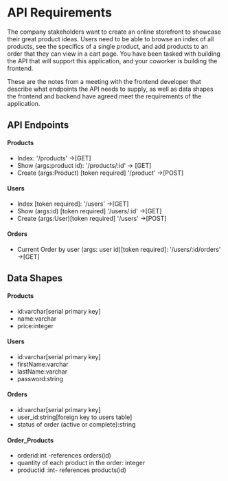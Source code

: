 # API Requirements
The company stakeholders want to create an online storefront to showcase their great product ideas. Users need to be able to browse an index of all products, see the specifics of a single product, and add products to an order that they can view in a cart page. You have been tasked with building the API that will support this application, and your coworker is building the frontend.

These are the notes from a meeting with the frontend developer that describe what endpoints the API needs to supply, as well as data shapes the frontend and backend have agreed meet the requirements of the application. 

## API Endpoints
#### Products
- Index: '/products' ->[GET]
- Show (args:product id): '/products/:id' -> [GET]
- Create (args:Product) [token required] '/product' ->[POST]


#### Users
- Index [token required]: '/users' ->[GET]
- Show (args:id) [token required] '/users/:id' ->[GET]
- Create (args:User)[token required] '/users' ->[POST]

#### Orders
- Current Order by user (args: user id)[token required]: '/users/:id/orders' ->[GET]


## Data Shapes
#### Products
-  id:varchar[serial primary key]
- name:varchar
- price:integer


#### Users
- id:varchar[serial primary key]
- firstName:varchar
- lastName:varchar
- password:string

#### Orders
- id:varchar[serial primary key]
- user_id:string[foreign key to users table]
- status of order (active or complete):string

#### Order_Products
- orderid:int -references orders(id)
- quantity of each product in the order: integer
- productid :int- references products(id)

